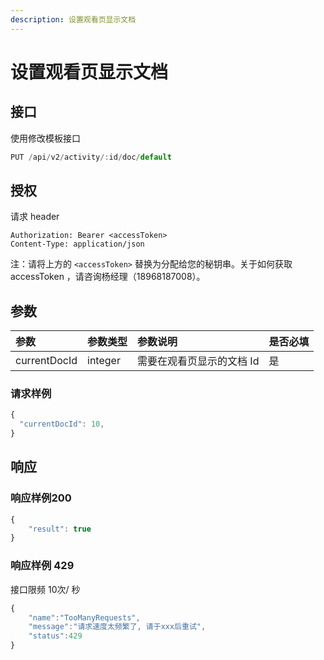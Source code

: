 ```yaml
---
description: 设置观看页显示文档
---
```


# 设置观看页显示文档

## 接口

使用修改模板接口

```javascript
PUT /api/v2/activity/:id/doc/default
```

## 授权

请求 header

```http
Authorization: Bearer <accessToken>
Content-Type: application/json
```

注：请将上方的 `<accessToken>` 替换为分配给您的秘钥串。关于如何获取 accessToken ，请咨询杨经理（18968187008）。

## 参数

| 参数 | 参数类型 | 参数说明 | 是否必填 |
| :--- | :--- | :--- | :--- |
| currentDocId | integer | 需要在观看页显示的文档 Id | 是 |

### 请求样例

```javascript
{
  "currentDocId": 10,
}
```

## 响应

### 响应样例200

```javascript
{
    "result": true
}
```

### 响应样例 429

接口限频 10次/ 秒

```javascript
{
    "name":"TooManyRequests",
    "message":"请求速度太频繁了, 请于xxx后重试",
    "status":429
}
```

